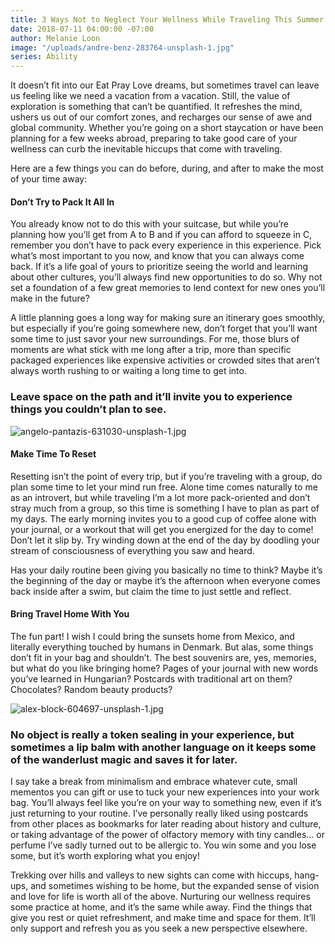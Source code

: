 ```yaml
---
title: 3 Ways Not to Neglect Your Wellness While Traveling This Summer
date: 2018-07-11 04:00:00 -07:00
author: Melanie Loon
image: "/uploads/andre-benz-283764-unsplash-1.jpg"
series: Ability
---
```


It doesn’t fit into our Eat Pray Love dreams, but sometimes travel can leave us feeling like we need a vacation from a vacation. Still, the value of exploration is something that can’t be quantified. It refreshes the mind, ushers us out of our comfort zones, and recharges our sense of awe and global community. Whether you’re going on a short staycation or have been planning for a few weeks abroad, preparing to take good care of your wellness can curb the inevitable hiccups that come with traveling.

Here are a few things you can do before, during, and after to make the most of your time away:

#### Don’t Try to Pack It All In

You already know not to do this with your suitcase, but while you’re planning how you’ll get from A to B and if you can afford to squeeze in C, remember you don’t have to pack every experience in this experience. Pick what’s most important to you now, and know that you can always come back. If it’s a life goal of yours to prioritize seeing the world and learning about other cultures, you’ll always find new opportunities to do so. Why not set a foundation of a few great memories to lend context for new ones you’ll make in the future?

A little planning goes a long way for making sure an itinerary goes smoothly, but especially if you’re going somewhere new, don’t forget that you’ll want some time to just savor your new surroundings. For me, those blurs of moments are what stick with me long after a trip, more than specific packaged experiences like expensive activities or crowded sites that aren’t always worth rushing to or waiting a long time to get into.

### Leave space on the path and it’ll invite you to experience things you couldn’t plan to see.

![angelo-pantazis-631030-unsplash-1.jpg](/uploads/angelo-pantazis-631030-unsplash-1.jpg)

#### Make Time To Reset

Resetting isn’t the point of every trip, but if you’re traveling with a group, do plan some time to let your mind run free. Alone time comes naturally to me as an introvert, but while traveling I’m a lot more pack-oriented and don’t stray much from a group, so this time is something I have to plan as part of my days. The early morning invites you to a good cup of coffee alone with your journal, or a workout that will get you energized for the day to come! Don’t let it slip by. Try winding down at the end of the day by doodling your stream of consciousness of everything you saw and heard.

Has your daily routine been giving you basically no time to think? Maybe it’s the beginning of the day or maybe it’s the afternoon when everyone comes back inside after a swim, but claim the time to just settle and reflect.

#### Bring Travel Home With You

The fun part! I wish I could bring the sunsets home from Mexico, and literally everything touched by humans in Denmark. But alas, some things don’t fit in your bag and shouldn’t. The best souvenirs are, yes, memories, but what do you like bringing home? Pages of your journal with new words you’ve learned in Hungarian? Postcards with traditional art on them? Chocolates? Random beauty products? 

![alex-block-604697-unsplash-1.jpg](/uploads/alex-block-604697-unsplash-1.jpg)

### No object is really a token sealing in your experience, but sometimes a lip balm with another language on it keeps some of the wanderlust magic and saves it for later.

I say take a break from minimalism and embrace whatever cute, small mementos you can gift or use to tuck your new experiences into your work bag. You’ll always feel like you’re on your way to something new, even if it’s just returning to your routine. I’ve personally really liked using postcards from other places as bookmarks for later reading about history and culture, or taking advantage of the power of olfactory memory with tiny candles… or perfume I’ve sadly turned out to be allergic to. You win some and you lose some, but it’s worth exploring what you enjoy!

Trekking over hills and valleys to new sights can come with hiccups, hang-ups, and sometimes wishing to be home, but the expanded sense of vision and love for life is worth all of the above. Nurturing our wellness requires some practice at home, and it’s the same while away. Find the things that give you rest or quiet refreshment, and make time and space for them. It’ll only support and refresh you as you seek a new perspective elsewhere.